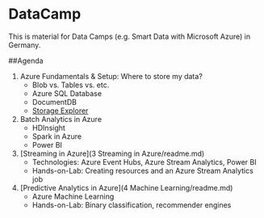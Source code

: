 # DataCamp
This is material for Data Camps (e.g. Smart Data with Microsoft Azure) in Germany.

##Agenda
1. Azure Fundamentals & Setup: Where to store my data?
   - Blob vs. Tables vs. etc.
   - Azure SQL Database
   - DocumentDB
   - [Storage Explorer](http://storageexplorer.com/)
2. Batch Analytics in Azure
   - HDInsight
   - Spark in Azure
   - Power BI
3. [Streaming in Azure](3 Streaming in Azure/readme.md)
   - Technologies: Azure Event Hubs, Azure Stream Analytics, Power BI
   - Hands-on-Lab: Creating resources and an Azure Stream Analytics job
4. [Predictive Analytics in Azure](4 Machine Learning/readme.md)
   - Azure Machine Learning
   - Hands-on-Lab: Binary classification, recommender engines